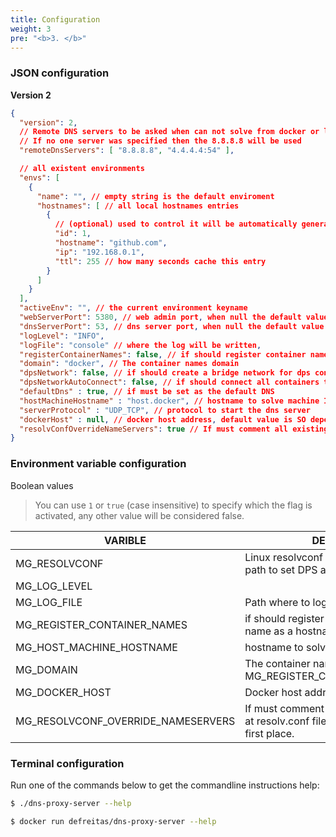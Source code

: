 ```yaml
---
title: Configuration
weight: 3
pre: "<b>3. </b>"
---
```


### JSON configuration

__Version 2__

```json
{
  "version": 2,
  // Remote DNS servers to be asked when can not solve from docker or local storage
  // If no one server was specified then the 8.8.8.8 will be used
  "remoteDnsServers": [ "8.8.8.8", "4.4.4.4:54" ],

  // all existent environments  
  "envs": [
    {
      "name": "", // empty string is the default enviroment
      "hostnames": [ // all local hostnames entries
        {
          // (optional) used to control it will be automatically generated if not passed
          "id": 1,
          "hostname": "github.com",
          "ip": "192.168.0.1",
          "ttl": 255 // how many seconds cache this entry
        }
      ]
    }
  ],
  "activeEnv": "", // the current environment keyname 
  "webServerPort": 5380, // web admin port, when null the default value is used, see --help option
  "dnsServerPort": 53, // dns server port, when null the default value is used
  "logLevel": "INFO",
  "logFile": "console" // where the log will be written,
  "registerContainerNames": false, // if should register container name / service name as a hostname
  "domain": "docker", // The container names domain
  "dpsNetwork": false, // if should create a bridge network for dps container
  "dpsNetworkAutoConnect": false, // if should connect all containers to dps container
  "defaultDns" : true, // if must be set as the default DNS
  "hostMachineHostname" : "host.docker", // hostname to solve machine IP
  "serverProtocol" : "UDP_TCP", // protocol to start the dns server
  "dockerHost" : null, // docker host address, default value is SO dependent,
  "resolvConfOverrideNameServers": true // If must comment all existing nameservers at resolv.conf file or just put DPS at the first place.
}
```

### Environment variable configuration

Boolean values

> You can use `1` or `true` (case insensitive) to specify which the flag is activated, any other
> value will be considered false.

| VARIBLE                            | DESCRIPTION                                                                                      | DEFAULT VALUE                                                                                     |
|------------------------------------|--------------------------------------------------------------------------------------------------|---------------------------------------------------------------------------------------------------|
| MG_RESOLVCONF                      | Linux resolvconf or systemd-resolved path to set DPS as default DNS                              | /host/etc/systemd/resolved.conf,/host/etc/resolv.conf,/etc/systemd/resolved.conf,/etc/resolv.conf |
| MG_LOG_LEVEL                       |                                                                                                  | INFO                                                                                              |
| MG_LOG_FILE                        | Path where to logs will be stored                                                                | console                                                                                           |
| MG_REGISTER_CONTAINER_NAMES        | if should register container name / service name as a hostname                                   | false                                                                                             |
| MG_HOST_MACHINE_HOSTNAME           | hostname to solve host machine IP                                                                | host.docker                                                                                       |
| MG_DOMAIN                          | The container names domain (requires MG_REGISTER_CONTINER_NAMES=TRUE)                            | .docker                                                                                           |
| MG_DOCKER_HOST                     | Docker host address                                                                              | depends on the SO                                                                                 |
| MG_RESOLVCONF_OVERRIDE_NAMESERVERS | If must comment all existing nameservers at resolv.conf file or just put DPS at the first place. | true                                                                                              |

### Terminal configuration
Run one of the commands below to get the commandline instructions help:

```bash
$ ./dns-proxy-server --help
```

```bash
$ docker run defreitas/dns-proxy-server --help
```
